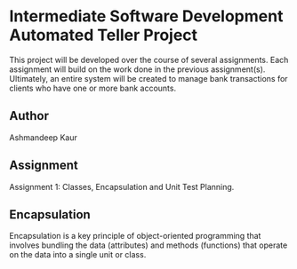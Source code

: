 # Intermediate Software Development Automated Teller Project
This project will be developed over the course of several assignments.  Each 
assignment will build on the work done in the previous assignment(s).  Ultimately, 
an entire system will be created to manage bank transactions for clients who 
have one or more bank accounts.

## Author
Ashmandeep Kaur

## Assignment
Assignment 1: Classes, Encapsulation and Unit Test Planning.

## Encapsulation
Encapsulation is a key principle of object-oriented programming that involves bundling the data (attributes) and methods (functions) that operate on the data into a single unit or class.